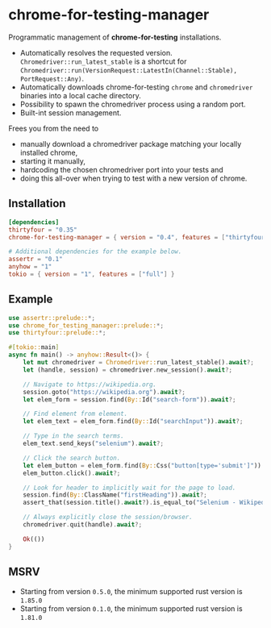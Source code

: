 # chrome-for-testing-manager

Programmatic management of **chrome-for-testing** installations.

- Automatically resolves the requested version. `Chromedriver::run_latest_stable` is a shortcut for
  `Chromedriver::run(VersionRequest::LatestIn(Channel::Stable), PortRequest::Any)`.
- Automatically downloads chrome-for-testing `chrome` and `chromedriver` binaries into a local cache directory.
- Possibility to spawn the chromedriver process using a random port.
- Built-int session management.

Frees you from the need to
- manually download a chromedriver package matching your locally installed chrome,
- starting it manually,
- hardcoding the chosen chromedriver port into your tests and
- doing this all-over when trying to test with a new version of chrome.

## Installation

```toml
[dependencies]
thirtyfour = "0.35"
chrome-for-testing-manager = { version = "0.4", features = ["thirtyfour"] }

# Additional dependencies for the example below.
assertr = "0.1"
anyhow = "1"
tokio = { version = "1", features = ["full"] }
```

## Example

```rust
use assertr::prelude::*;
use chrome_for_testing_manager::prelude::*;
use thirtyfour::prelude::*;

#[tokio::main]
async fn main() -> anyhow::Result<()> {
    let mut chromedriver = Chromedriver::run_latest_stable().await?;
    let (handle, session) = chromedriver.new_session().await?;

    // Navigate to https://wikipedia.org.
    session.goto("https://wikipedia.org").await?;
    let elem_form = session.find(By::Id("search-form")).await?;

    // Find element from element.
    let elem_text = elem_form.find(By::Id("searchInput")).await?;

    // Type in the search terms.
    elem_text.send_keys("selenium").await?;

    // Click the search button.
    let elem_button = elem_form.find(By::Css("button[type='submit']")).await?;
    elem_button.click().await?;

    // Look for header to implicitly wait for the page to load.
    session.find(By::ClassName("firstHeading")).await?;
    assert_that(session.title().await?).is_equal_to("Selenium - Wikipedia");

    // Always explicitly close the session/browser.
    chromedriver.quit(handle).await?;

    Ok(())
}
```

## MSRV

- Starting from version `0.5.0`, the minimum supported rust version is `1.85.0`
- Starting from version `0.1.0`, the minimum supported rust version is `1.81.0`
